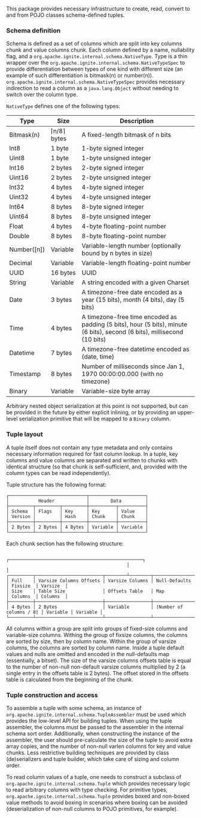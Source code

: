 This package provides necessary infrastructure to create, read, convert to and from POJO classes
schema-defined tuples.

### Schema definition

Schema is defined as a set of columns which are split into key columns chunk and value columns chunk.
Each column defined by a name, nullability flag, and a `org.apache.ignite.internal.schema.NativeType`.
Type is a thin wrapper over the `org.apache.ignite.internal.schema.NativeTypeSpec` to provide differentiation
between types of one kind with different size (an example of such differentiation is bitmask(n) or number(n)).
`org.apache.ignite.internal.schema.NativeTypeSpec` provides necessary indirection to read a column as a
`java.lang.Object` without needing to switch over the column type.

`NativeType` defines one of the following types: 

Type | Size | Description
---- | ---- | -----------
Bitmask(n)|⌈n/8⌉ bytes|A fixed-length bitmask of n bits
Int8|1 byte|1-byte signed integer
Uint8|1 byte|1-byte unsigned integer
Int16|2 bytes|2-byte signed integer
Uint16|2 bytes|2-byte unsigned integer
Int32|4 bytes|4-byte signed integer
Uint32|4 bytes|4-byte unsigned integer
Int64|8 bytes|8-byte signed integer
Uint64|8 bytes|8-byte unsigned integer
Float|4 bytes|4-byte floating-point number
Double|8 bytes|8-byte floating-point number
Number([n])|Variable|Variable-length number (optionally bound by n bytes in size)
Decimal|Variable|Variable-length floating-point number
UUID|16 bytes|UUID
String|Variable|A string encoded with a given Charset
Date|3 bytes|A timezone-free date encoded as a year (15 bits), month (4 bits), day (5 bits)
Time|4 bytes|A timezone-free time encoded as padding (5 bits), hour (5 bits), minute (6 bits), second (6 bits), millisecond (10 bits)
Datetime|7 bytes|A timezone-free datetime encoded as (date, time)
Timestamp|8 bytes|Number of milliseconds since Jan 1, 1970 00:00:00.000 (with no timezone)
Binary|Variable|Variable-size byte array

Arbitrary nested object serialization at this point is not supported, but can be provided in the future by either 
explicit inlining, or by providing an upper-level serialization primitive that will be mapped to a `Binary` column.

### Tuple layout
A tuple itself does not contain any type metadata and only contains necessary information required for fast column 
lookup. In a tuple, key columns and value columns are separated and written to chunks with identical structure 
(so that chunk is self-sufficient, and, provided with the column types can be read independently).

Tuple structure has the following format:

    ┌─────────────────────────────┬─────────────────────┐
    │           Header            │        Data         │
    ├─────────┬─────────┬─────────┼──────────┬──────────┤
    │ Schema  │ Flags   │ Key     │ Key      │ Value    │
    │ Version │         │ Hash    │ Chunk    │ Chunk    │
    ├─────────┼─────────┼─────────┼──────────┼──────────┤
    │ 2 Bytes │ 2 Bytes │ 4 Bytes │ Variable │ Variable │
    └─────────┴─────────┴─────────┴──────────┴──────────┘


Each chunk section has the following structure:

                                                 ┌──────────────────────────────────────────────────┐
                                                 │                                                  │
    ┌─────────┬─────────────────────────┬────────┴────────┬─────────────────────────┬──────────┬────⌄─────┐
    │ Full    │ Varsize Columns Offsets │ Varsize Columns │ Null-Defaults           │ Fixsize  │ Varsize  │
    │ Size    │ Table Size              │ Offsets Table   │ Map                     │ Columns  │ Columns  │
    ├─────────┼─────────────────────────┼─────────────────┼─────────────────────────┼──────────┼──────────┤
    │ 4 Bytes │ 2 Bytes                 │ Variable        │ ⌈Number of columns / 8⌉ │ Variable │ Variable │
    └─────────┴─────────────────────────┴─────────────────┴─────────────────────────┴──────────┴──────────┘
All columns within a group are split into groups of fixed-size columns and variable-size columns. Withing the group of 
fixsize columns, the columns are sorted by size, then by column name. Within the group of varsize columns, the columns 
are sorted by column name. Inside a tuple default values and nulls are omitted and encoded in the null-defaults map 
(essentially, a bitset). The size of the varsize columns offsets table is equal to the number of non-null non-default 
varsize columns multiplied by 2 (a single entry in the offsets table is 2 bytes). The offset stored in the offsets table 
is calculated from the beginning of the chunk.

### Tuple construction and access
To assemble a tuple with some schema, an instance of `org.apache.ignite.internal.schema.TupleAssembler`
must be used which provides the low-level API for building tuples. When using the tuple assembler, the
columns must be passed to the assembler in the internal schema sort order. Additionally, when constructing
the instance of the assembler, the user should pre-calculate the size of the tuple to avoid extra array copies,
and the number of non-null varlen columns for key and value chunks. Less restrictive building techniques
are provided by class (de)serializers and tuple builder, which take care of sizing and column order.

To read column values of a tuple, one needs to construct a subclass of
`org.apache.ignite.internal.schema.Tuple` which provides necessary logic to read arbitrary columns with
type checking. For primitive types, `org.apache.ignite.internal.schema.Tuple` provides boxed and non-boxed
value methods to avoid boxing in scenarios where boxing can be avoided (deserialization of non-null columns to
POJO primitives, for example).
